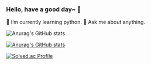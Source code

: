 ### Hello, have a good day~ 👋

<!--
**shpark0913/shpark0913** is a ✨ _special_ ✨ repository because its `README.md` (this file) appears on your GitHub profile.

Here are some ideas to get you started:

- 🔭 I’m currently working on ...
- 🌱 I’m currently learning ...
- 👯 I’m looking to collaborate on ...
- 🤔 I’m looking for help with ...
- 💬 Ask me about ...
- 📫 How to reach me: ...
- 😄 Pronouns: ...
- ⚡ Fun fact: ...
-->
 🌱 I’m currently learning python.
 💬 Ask me about anything.

![Anurag's GitHub stats](https://github-readme-stats.vercel.app/api?username=shpark0913&show_icons=true)

[![Anurag's GitHub stats](https://github-readme-stats.vercel.app/api?username=shpark0913)](https://github.com/shpark0913/github-readme-stats)

[![Solved.ac Profile](http://mazassumnida.wtf/api/v2/generate_badge?boj=shpark0913)](https://solved.ac/shpark0913/)

